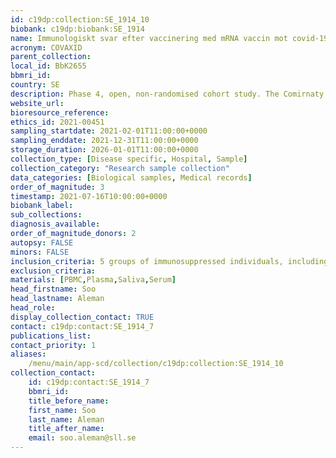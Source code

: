 ```yaml
---
id: c19dp:collection:SE_1914_10
biobank: c19dp:biobank:SE_1914
name: Immunologiskt svar efter vaccinering med mRNA vaccin mot covid-19, Comirnaty, hos immunsupprimerade och immunkompetenta personer- en öppen icke randomiserad multicenterstudie i Fas IV
acronym: COVAXID
parent_collection:
local_id: BbK2655
bbmri_id:
country: SE
description: Phase 4, open, non-randomised cohort study. The Comirnaty vaccine will be administered in two doses. Analyses of blood and saliva related to humoral and cellular response will be carried out. The occurrence of local or systematic reactogenicity, as well as AE/SAE/SUSAR will be evaluated. Samples included in the biobank include plasma, serum, and saliva from 540 patients from 4 different time points (day 0, 10, 21, 35) and matched PBMC from 270 patients.
website_url:
bioresource_reference:
ethics_id: 2021-00451
sampling_startdate: 2021-02-01T11:00:00+0000
sampling_enddate: 2021-12-31T11:00:00+0000
storage_duration: 2026-01-01T11:00:00+0000
collection_type: [Disease specific, Hospital, Sample]
collection_category: "Research sample collection"
data_categories: [Biological samples, Medical records]
order_of_magnitude: 3
timestamp: 2021-07-16T10:00:00+0000
biobank_label:
sub_collections:
diagnosis_available:
order_of_magnitude_donors: 2
autopsy: FALSE
minors: FALSE
inclusion_criteria: 5 groups of immunosuppressed individuals, including Primary Immunodeficiency, HIV, Hematopoietic Stem Cell transplantation/CAR-T, Solid Organ Transplantation and 1 healthy control group.
exclusion_criteria:
materials: [PBMC,Plasma,Saliva,Serum]
head_firstname: Soo
head_lastname: Aleman
head_role:
display_collection_contact: TRUE
contact: c19dp:contact:SE_1914_7
publications_list:
contact_priority: 1
aliases:
    /menu/main/app-scd/collection/c19dp:collection:SE_1914_10
collection_contact:
    id: c19dp:contact:SE_1914_7
    bbmri_id:
    title_before_name:
    first_name: Soo
    last_name: Aleman
    title_after_name:
    email: soo.aleman@sll.se
---
```

